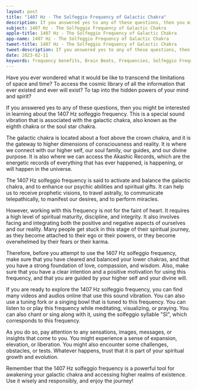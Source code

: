```yaml
---
layout: post
title: "1407 Hz - The Solfeggio Frequency of Galactic Chakra"
description: If you answered yes to any of these questions, then you might be interested in learning about the 1407 Hz solfeggio frequency. This is a special sound vibration that is associated with the galactic chakra, also known as the eighth chakra or the soul star chakra.
subject: 1407 Hz - The Solfeggio Frequency of Galactic Chakra
apple-title: 1407 Hz - The Solfeggio Frequency of Galactic Chakra
app-name: 1407 Hz - The Solfeggio Frequency of Galactic Chakra
tweet-title: 1407 Hz - The Solfeggio Frequency of Galactic Chakra
tweet-description: If you answered yes to any of these questions, then you might be interested in learning about the 1407 Hz solfeggio frequency. This is a special sound vibration that is associated with the galactic chakra, also known as the eighth chakra or the soul star chakra.
date: 2023-02-11
keywords: frequency benefits, Brain Beats, Frequencies, Solfeggio Frequency, galactic chakra, 1407 Hz, Brain wave entrainment, sound therapy, 1407 Hz frequency benefits
---
```


Have you ever wondered what it would be like to transcend the limitations of space and time? To access the cosmic library of all the information that ever existed and ever will exist? To tap into the hidden powers of your mind and spirit?

If you answered yes to any of these questions, then you might be interested in learning about the 1407 Hz solfeggio frequency. This is a special sound vibration that is associated with the galactic chakra, also known as the eighth chakra or the soul star chakra.

The galactic chakra is located about a foot above the crown chakra, and it is the gateway to higher dimensions of consciousness and reality. It is where we connect with our higher self, our soul family, our guides, and our divine purpose. It is also where we can access the Akashic Records, which are the energetic records of everything that has ever happened, is happening, or will happen in the universe.

The 1407 Hz solfeggio frequency is said to activate and balance the galactic chakra, and to enhance our psychic abilities and spiritual gifts. It can help us to receive prophetic visions, to travel astrally, to communicate telepathically, to manifest our desires, and to perform miracles.

However, working with this frequency is not for the faint of heart. It requires a high level of spiritual maturity, discipline, and integrity. It also involves facing and integrating both the positive and negative aspects of ourselves and our reality. Many people get stuck in this stage of their spiritual journey, as they become attached to their ego or their powers, or they become overwhelmed by their fears or their karma.

Therefore, before you attempt to use the 1407 Hz solfeggio frequency, make sure that you have cleared and balanced your lower chakras, and that you have a strong foundation of love, compassion, and wisdom. Also, make sure that you have a clear intention and a positive motivation for using this frequency, and that you are guided by your higher self and your divine will.

If you are ready to explore the 1407 Hz solfeggio frequency, you can find many videos and audios online that use this sound vibration. You can also use a tuning fork or a singing bowl that is tuned to this frequency. You can listen to or play this frequency while meditating, visualizing, or praying. You can also chant or sing along with it, using the solfeggio syllable "SI", which corresponds to this frequency.

As you do so, pay attention to any sensations, images, messages, or insights that come to you. You might experience a sense of expansion, elevation, or liberation. You might also encounter some challenges, obstacles, or tests. Whatever happens, trust that it is part of your spiritual growth and evolution.

Remember that the 1407 Hz solfeggio frequency is a powerful tool for awakening your galactic chakra and accessing higher realms of existence. Use it wisely and responsibly, and enjoy the journey!